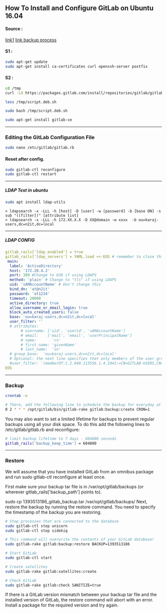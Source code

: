 ## How To Install and Configure GitLab on Ubuntu 16.04


#### Source :
[link1](https://www.digitalocean.com/community/tutorials/how-to-install-and-configure-gitlab-on-ubuntu-16-04)
[link backup process](https://blue.cse.buffalo.edu/gitlab/help/raketasks/backup_restore.md)
#### S1 :
```bash
sudo apt-get update
sudo apt-get install ca-certificates curl openssh-server postfix
```
#### S2 :
```bash
cd /tmp
curl -LO https://packages.gitlab.com/install/repositories/gitlab/gitlab-ce/script.deb.sh

less /tmp/script.deb.sh

sudo bash /tmp/script.deb.sh

sudo apt-get install gitlab-ce
```
______
### Editing the GitLab Configuration File
```bash
sudo nano /etc/gitlab/gitlab.rb
```

#### Reset after config.
```bash
sudo gitlab-ctl reconfigure
sudo gitlab-ctl restart
```
_______
##### LDAP Test in ubuntu
```bash
sudo apt install ldap-utils
```
```
> ldapsearch -x -LLL -h [host] -D [user] -w [password] -b [base DN] -s sub "([filter])" [attribute list]
> ldapsearch -x -LLL -h 172.XX.X.X -D XX@domain -w xxxx  -b ou=karaj-users,dc=n2it,dc=local
```
_______
##### LDAP CONFIG 
```yaml
gitlab_rails['ldap_enabled'] = true
gitlab_rails['ldap_servers'] = YAML.load <<-EOS # remember to close this block with 'EOS' below
 main:
  label: 'ActiveDirectory'
  host: '172.20.4.2'
  port: 389 #Change to 636 if using LDAPS
  method: 'plain' # Change to "tls" if using LDAPS
  uid: 'sAMAccountName' # Don't change this
  bind_dn: 'at@n2it'
  password: 'at1234'
  timeout: 20000
  active_directory: true
  allow_username_or_email_login: true
  block_auto_created_users: false
  base: 'ou=karaj-users,dc=n2it,dc=local'
  user_filter: ''
  # attributes:
       # username: ['uid', 'userid', 'sAMAccountName']
       # email:    ['mail', 'email', 'userPrincipalName']
       # name:       'cn'
       # first_name: 'givenName'
       # last_name:  'sn'
  # group_base:  'ou=karaj-users,dc=n2it,dc=local'
  # Optional: the next line specifies that only members of the user group "gitlab-users" can authenticate to Gitlab:
  #user_filter: '(memberOf:1.2.840.113556.1.4.1941:=CN=GITLAB-USERS,CN=Users,DC=CORP,DC=COM)'
EOS
```
______
### Backup
```bash
crontab -e

# There, add the following line to schedule the backup for everyday at 2 AM:
0 2 * * * /opt/gitlab/bin/gitlab-rake gitlab:backup:create CRON=1
```

You may also want to set a limited lifetime for backups to prevent regular backups using all your disk space. To do this add the following lines to /etc/gitlab/gitlab.rb and reconfigure:
``` bash
# limit backup lifetime to 7 days - 604800 seconds
gitlab_rails['backup_keep_time'] = 604800
```
______

### Restore
We will assume that you have installed GitLab from an omnibus package and run sudo gitlab-ctl reconfigure at least once.

First make sure your backup tar file is in /var/opt/gitlab/backups (or wherever gitlab_rails['backup_path'] points to).

sudo cp 1393513186_gitlab_backup.tar /var/opt/gitlab/backups/
Next, restore the backup by running the restore command. You need to specify the timestamp of the backup you are restoring.
``` bash
# Stop processes that are connected to the database
sudo gitlab-ctl stop unicorn
sudo gitlab-ctl stop sidekiq

# This command will overwrite the contents of your GitLab database!
sudo gitlab-rake gitlab:backup:restore BACKUP=1393513186

# Start GitLab
sudo gitlab-ctl start

# Create satellites
sudo gitlab-rake gitlab:satellites:create

# Check GitLab
sudo gitlab-rake gitlab:check SANITIZE=true
```
If there is a GitLab version mismatch between your backup tar file and the installed version of GitLab, the restore command will abort with an error. Install a package for the required version and try again.

